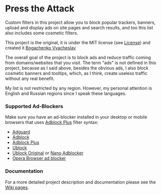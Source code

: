 # Press the Attack
Custom filters in this project allow you to block popular trackers, banners, upload and display ads on site pages and search results, and too this list also includes some cosmetic filters.

This project is the original, it is under the MIT license (see [License](https://raw.githubusercontent.com/bogachenko/presstheattack/master/LICENSE.md)) and created it [Bogachenko Vyacheslav](https://github.com/bogachenko)

The overall goal of the project is to block ads and reduce traffic coming from domains/websites that you visit.
The term "ads" is not defined in this project, because as I said above, besides the obvious ads, I also block cosmetic banners and tooltips, which, as I think, create useless traffic without any real benefit.

My list is not restricted by any region. However, my personal attention is English and Russian regions since I speak these languages.

### Supported Ad-Blockers

Make sure you have an ad-blocker installed in your desktop or mobile browsers that uses [Adblock Plus](https://adblockplus.org) filter syntax:

* [Adguard](https://adguard.com)
* [Adblock](https://getadblock.com)
* [Adblock Plus](https://adblockplus.org)
* [Ublock](https://www.ublock.org)
* [Ublock Original](https://github.com/gorhill/uBlock) or [Nano Adblocker](https://github.com/NanoAdblocker/NanoCore)
* [Opera Browser ad blocker](https://www.opera.com)

### Documentation

For a more detailed project description and documentation please see the [Wiki pages](https://github.com/bogachenko/presstheattack/wiki).
